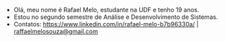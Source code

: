 - Olá, meu nome é Rafael Melo, estudante na UDF e tenho 19 anos.
- Estou no segundo semestre de Análise e Desenvolvimento de Sistemas.
- Contatos: https://www.linkedin.com/in/rafael-melo-b7b96330a/ | raffaelmelosouza@gmail.com


